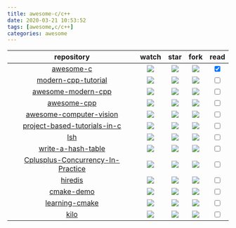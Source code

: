 ```yaml
---
title: awesome-c/c++
date: 2020-03-21 10:53:52
tags: [awesome,c/c++]
categories: awesome
---
```



|repository|watch|star|fork|read|
|:-:|:-:|:-:|:-:|:-:|
|[awesome-c](https://github.com/kozross/awesome-c)|![](https://img.shields.io/github/watchers/kozross/awesome-c.svg)|![](https://img.shields.io/github/stars/kozross/awesome-c.svg)|![](https://img.shields.io/github/forks/kozross/awesome-c.svg)|<input type="checkbox" checked></input>|
|[modern-cpp-tutorial](https://github.com/changkun/modern-cpp-tutorial)|![](https://img.shields.io/github/watchers/changkun/modern-cpp-tutorial.svg)|![](https://img.shields.io/github/stars/changkun/modern-cpp-tutorial.svg)|![](https://img.shields.io/github/forks/changkun/modern-cpp-tutorial.svg)|<input type="checkbox"></input>|
|[awesome-modern-cpp](https://github.com/changkun/modern-cpp-tutorial)|![](https://img.shields.io/github/watchers/rigtorp/awesome-modern-cpp.svg)|![](https://img.shields.io/github/stars/rigtorp/awesome-modern-cpp.svg)|![](https://img.shields.io/github/forks/rigtorp/awesome-modern-cpp.svg)|<input type="checkbox" ></input>|
|[awesome-cpp](https://github.com/fffaraz/awesome-cpp)|![](https://img.shields.io/github/watchers/fffaraz/awesome-cpp.svg)|![](https://img.shields.io/github/stars/fffaraz/awesome-cpp.svg)|![](https://img.shields.io/github/forks/fffaraz/awesome-cpp.svg)|<input type="checkbox" ></input>|
|[awesome-computer-vision](https://github.com/jbhuang0604/awesome-computer-vision)|![](https://img.shields.io/github/watchers/jbhuang0604/awesome-computer-vision.svg)|![](https://img.shields.io/github/stars/jbhuang0604/awesome-computer-vision.svg)|![](https://img.shields.io/github/forks/jbhuang0604/awesome-computer-vision.svg)|<input type="checkbox" ></input>|
|[project-based-tutorials-in-c](https://github.com/jbhuang0604/awesome-computer-vision)|![](https://img.shields.io/github/watchers/rby90/project-based-tutorials-in-c.svg)|![](https://img.shields.io/github/stars/rby90/project-based-tutorials-in-c.svg)|![](https://img.shields.io/github/forks/rby90/project-based-tutorials-in-c.svg)|<input type="checkbox" ></input>|
|[lsh](https://github.com/brenns10/lsh)|![](https://img.shields.io/github/watchers/brenns10/lsh.svg)|![](https://img.shields.io/github/stars/brenns10/lsh.svg)|![](https://img.shields.io/github/forks/brenns10/lsh.svg)|<input type="checkbox" ></input>|
|[write-a-hash-table](https://github.com/jamesroutley/write-a-hash-table)|![](https://img.shields.io/github/watchers/jamesroutley/write-a-hash-table.svg)|![](https://img.shields.io/github/stars/jamesroutley/write-a-hash-table.svg)|![](https://img.shields.io/github/forks/jamesroutley/write-a-hash-table.svg)|<input type="checkbox" ></input>|
|[Cplusplus-Concurrency-In-Practice](https://github.com/forhappy/Cplusplus-Concurrency-In-Practice)|![](https://img.shields.io/github/watchers/forhappy/Cplusplus-Concurrency-In-Practice.svg)|![](https://img.shields.io/github/stars/forhappy/Cplusplus-Concurrency-In-Practice.svg)|![](https://img.shields.io/github/forks/forhappy/Cplusplus-Concurrency-In-Practice.svg)|<input type="checkbox" ></input>|
|[hiredis](https://github.com/redis/hiredis)|![](https://img.shields.io/github/watchers/redis/hiredis.svg)|![](https://img.shields.io/github/stars/redis/hiredis.svg)|![](https://img.shields.io/github/forks/redis/hiredis.svg)|<input type="checkbox" ></input>|
|[cmake-demo](https://github.com/wzpan/cmake-demo)|![](https://img.shields.io/github/watchers/wzpan/cmake-demo.svg)|![](https://img.shields.io/github/stars/wzpan/cmake-demo.svg)|![](https://img.shields.io/github/forks/wzpan/cmake-demo.svg)|<input type="checkbox" ></input>|
|[learning-cmake](https://github.com/Akagi201/learning-cmake)|![](https://img.shields.io/github/watchers/Akagi201/learning-cmake.svg)|![](https://img.shields.io/github/stars/Akagi201/learning-cmake.svg)|![](https://img.shields.io/github/forks/Akagi201/learning-cmake.svg)|<input type="checkbox" ></input>|
|[kilo](https://github.com/antirez/kilo)|![](https://img.shields.io/github/watchers/antirez/kilo.svg)|![](https://img.shields.io/github/stars/antirez/kilo.svg)|![](https://img.shields.io/github/forks/antirez/kilo.svg)|<input type="checkbox" ></input>|